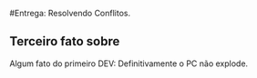 
#Entrega: Resolvendo Conflitos.

## Terceiro fato sobre <William>

Algum fato do primeiro DEV: Definitivamente o PC não explode.
